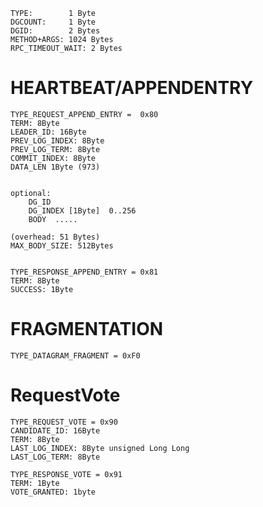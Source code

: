 ```
TYPE:        1 Byte
DGCOUNT:     1 Byte
DGID:        2 Bytes
METHOD+ARGS: 1024 Bytes
RPC_TIMEOUT_WAIT: 2 Bytes
```

HEARTBEAT/APPENDENTRY
================
```
TYPE_REQUEST_APPEND_ENTRY =  0x80
TERM: 8Byte
LEADER_ID: 16Byte
PREV_LOG_INDEX: 8Byte
PREV_LOG_TERM: 8Byte
COMMIT_INDEX: 8Byte
DATA_LEN 1Byte (973)


optional:
    DG_ID
    DG_INDEX [1Byte]  0..256
    BODY  .....

(overhead: 51 Bytes) 
MAX_BODY_SIZE: 512Bytes


TYPE_RESPONSE_APPEND_ENTRY = 0x81
TERM: 8Byte
SUCCESS: 1Byte
```

FRAGMENTATION
=============
```
TYPE_DATAGRAM_FRAGMENT = 0xF0
```


RequestVote
===============
```
TYPE_REQUEST_VOTE = 0x90
CANDIDATE_ID: 16Byte
TERM: 8Byte
LAST_LOG_INDEX: 8Byte unsigned Long Long
LAST_LOG_TERM: 8Byte

TYPE_RESPONSE_VOTE = 0x91
TERM: 1Byte
VOTE_GRANTED: 1byte
```